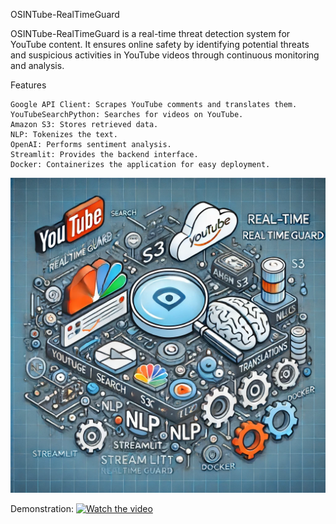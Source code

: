 OSINTube-RealTimeGuard

OSINTube-RealTimeGuard is a real-time threat detection system for YouTube content. It ensures online safety by identifying potential threats and suspicious activities in YouTube videos through continuous monitoring and analysis.

Features

    Google API Client: Scrapes YouTube comments and translates them.
    YouTubeSearchPython: Searches for videos on YouTube.
    Amazon S3: Stores retrieved data.
    NLP: Tokenizes the text.
    OpenAI: Performs sentiment analysis.
    Streamlit: Provides the backend interface.
    Docker: Containerizes the application for easy deployment.

![Project Logo](app/media/osintube.webp)

Demonstration:
[![Watch the video](https://img.youtube.com/vi/7DeVyUtODWM/0.jpg)](https://www.youtube.com/watch?v=7DeVyUtODWM)
